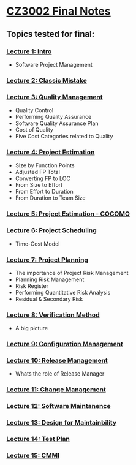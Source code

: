 # [CZ3002 Final Notes](https://github.com/bian-hengwei/Random-Notes)

## Topics tested for final:

### [Lecture 1: Intro](L1.md)

-   Software Project Management

### [Lecture 2: Classic Mistake](L2.md)

### [Lecture 3: Quality Management](L3.md)
-   Quality Control
-   Performing Quality Assurance
-   Software Quality Assurance Plan
-   Cost of Quality
-   Five Cost Categories related to Quality

### [Lecture 4: Project Estimation](L4.md)

-   Size by Function Points
-   Adjusted FP Total
-   Converting FP to LOC
-   From Size to Effort
-   From Effort to Duration
-   From Duration to Team Size

### [Lecture 5: Project Estimation - COCOMO](L5.md)

### [Lecture 6: Project Scheduling](L5.md)

-   Time-Cost Model

### [Lecture 7: Project Planning](L7.md)

-   The importance of Project Risk Management
-   Planning Risk Management
-   Risk Register
-   Performing Quantitative Risk Analysis
-   Residual & Secondary Risk

### [Lecture 8: Verification Method](L8.md)

-   A big picture

### [Lecture 9: Configuration Management](L9.md)

### [Lecture 10: Release Management](L10.md)

-   Whats the role of Release Manager

### [Lecture 11: Change Management](L11.md)

### [Lecture 12: Software Maintanence](L12.md)

### [Lecture 13: Design for Maintainbility](L13.md)

### [Lecture 14: Test Plan](L14.md)

### [Lecture 15: CMMI](L15.md)